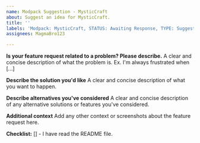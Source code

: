 ```yaml
---
name: Modpack Suggestion - MysticCraft
about: Suggest an idea for MysticCraft.
title: ''
labels: 'Modpack: MysticCraft, STATUS: Awaiting Response, TYPE: Suggestion'
assignees: MagmaBro123

---
```


**Is your feature request related to a problem? Please describe.**
A clear and concise description of what the problem is. Ex. I'm always frustrated when [...]

**Describe the solution you'd like**
A clear and concise description of what you want to happen.

**Describe alternatives you've considered**
A clear and concise description of any alternative solutions or features you've considered.

**Additional context**
Add any other context or screenshots about the feature request here.

**Checklist:**
[] - I have read the README file.
